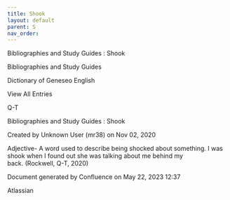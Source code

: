 ```yaml
---
title: Shook
layout: default
parent: S
nav_order:
---
```


Bibliographies and Study Guides : Shook

Bibliographies and Study Guides

Dictionary of Geneseo English

View All Entries

Q-T

Bibliographies and Study Guides : Shook

Created by  Unknown User (mr38) on Nov 02, 2020

Adjective- A word used to describe being shocked about something. I was shook when I found out she was talking about me behind my back. (Rockwell, Q-T, 2020)

Document generated by Confluence on May 22, 2023 12:37

Atlassian
